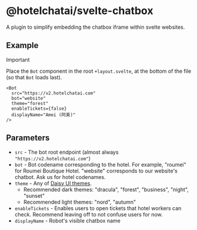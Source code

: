 # @hotelchatai/svelte-chatbox

A plugin to simplify embedding the chatbox iframe within svelte websites.

## Example
> [!IMPORTANT]  
> Place the `Bot` component in the root `+layout.svelte`, at the bottom of the file (so that `Bot` loads last).
```svelte
<Bot
  src="https://v2.hotelchatai.com"
  bot="website"
  theme="forest"
  enableTickets={false}
  displayName="Amei (阿美)"
/>
```

## Parameters
- `src` - The bot root endpoint (almost always `"https://v2.hotelchatai.com"`)
- `bot` - Bot codename corresponding to the hotel. For example, "roumei" for Roumei Boutique Hotel. "website" corresponds to our website's chatbot. Ask us for hotel codenames.
- `theme` - Any of [Daisy UI themes](https://daisyui.com/docs/themes/).
  - Recommended dark themes: "dracula", "forest", "business", "night", "sunset"
  - Recommended light themes: "nord", "autumn"
- `enableTickets` - Enables users to open tickets that hotel workers can check. Recommend leaving off to not confuse users for now.
- `displayName` - Robot's visible chatbox name
